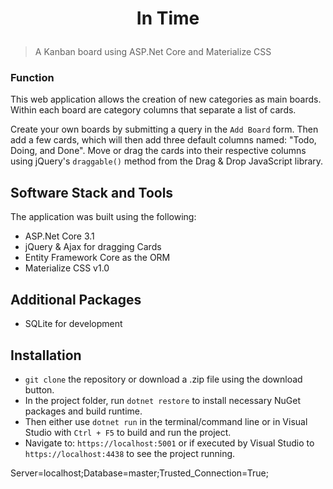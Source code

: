 <h1 align="center">

In Time

</h1>


> A Kanban board using ASP.Net Core and Materialize CSS


### Function

This web application allows the creation of new categories as main boards. Within each board are category columns that separate a list of cards.

Create your own boards by submitting a query in the `Add Board` form. Then add a few cards, which will then add three default columns named: "Todo, Doing, and Done". Move or drag the cards into their respective columns using jQuery's `draggable()` method from the Drag & Drop JavaScript library.

## Software Stack and Tools

The application was built using the following:

- ASP.Net Core 3.1
- jQuery & Ajax for dragging Cards
- Entity Framework Core as the ORM
- Materialize CSS v1.0

## Additional Packages

- SQLite for development

## Installation

- `git clone` the repository or download a .zip file using the download button.
- In the project folder, run `dotnet restore` to install necessary NuGet packages and build runtime.
- Then either use `dotnet run` in the terminal/command line or in Visual Studio with `Ctrl + F5` to build and run the project.
- Navigate to: `https://localhost:5001` or if executed by Visual Studio to `https://localhost:4438` to see the project running.

Server=localhost;Database=master;Trusted_Connection=True;